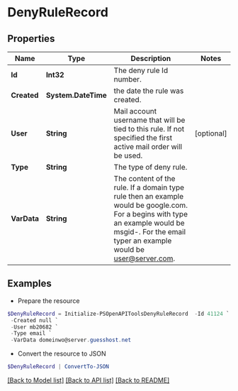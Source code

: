 # DenyRuleRecord
## Properties

Name | Type | Description | Notes
------------ | ------------- | ------------- | -------------
**Id** | **Int32** | The deny rule Id number. | 
**Created** | **System.DateTime** | the date the rule was created. | 
**User** | **String** | Mail account username that will be tied to this rule.  If not specified the first active mail order will be used. | [optional] 
**Type** | **String** | The type of deny rule. | 
**VarData** | **String** | The content of the rule.  If a domain type rule then an example would be google.com. For a begins with type an example would be msgid-.  For the email typer an example would be user@server.com. | 

## Examples

- Prepare the resource
```powershell
$DenyRuleRecord = Initialize-PSOpenAPIToolsDenyRuleRecord  -Id 41124 `
 -Created null `
 -User mb20682 `
 -Type email `
 -VarData domeinwo@server.guesshost.net
```

- Convert the resource to JSON
```powershell
$DenyRuleRecord | ConvertTo-JSON
```

[[Back to Model list]](../README.md#documentation-for-models) [[Back to API list]](../README.md#documentation-for-api-endpoints) [[Back to README]](../README.md)

